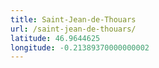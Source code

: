 ```yaml
---
title: Saint-Jean-de-Thouars
url: /saint-jean-de-thouars/
latitude: 46.9644625
longitude: -0.21389370000000002
---
```

